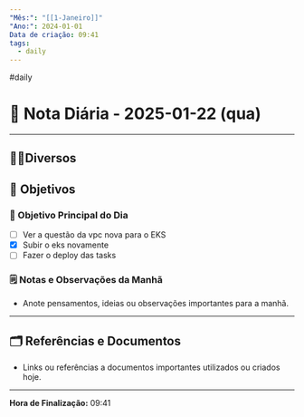 ```yaml
---
"Mês:": "[[1-Janeiro]]"
"Ano:": 2024-01-01
Data de criação: 09:41
tags:
  - daily
---
```

#daily
# 📅 Nota Diária - 2025-01-22 (qua)
---
## 🤝🏻Diversos

## 🌄 Objetivos
### 🎯 Objetivo Principal do Dia
- [ ] Ver a questão da vpc nova para o EKS
- [x] Subir o eks novamente 
- [ ] Fazer o deploy das tasks 

### 🗒️ Notas e Observações da Manhã
- Anote pensamentos, ideias ou observações importantes para a manhã.
---
## 🗂️ Referências e Documentos
- Links ou referências a documentos importantes utilizados ou criados hoje.

---

**Hora de Finalização:** 09:41
